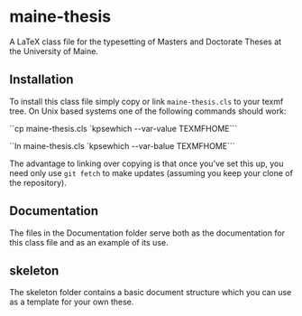 # maine-thesis
A LaTeX class file for the typesetting of Masters and Doctorate Theses at the University of Maine.

## Installation

To install this class file simply copy or link `maine-thesis.cls` to your texmf tree.  On Unix based systems one of the following commands should work:

``cp maine-thesis.cls `kpsewhich --var-value TEXMFHOME```

``ln maine-thesis.cls `kpsewhich --var-balue TEXMFHOME```

The advantage to linking over copying is that once you've set this up, you need only use `git fetch` to make updates (assuming you keep your clone of the repository).

## Documentation

The files in the Documentation folder serve both as the documentation for this class file and as an example of its use.

## skeleton

The skeleton folder contains a basic document structure which you can use as a template for your own these.